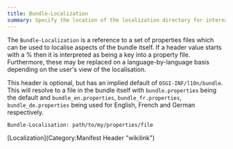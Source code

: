 ```yaml
---
title: Bundle-Localization
summary: Specify the location of the localization directory for internationalized messages
---
```


The `Bundle-Localization` is a reference to a set of properties files
which can be used to localise aspects of the bundle itself. If a header
value starts with a % then it is interpreted as being a key into a
property file. Furthermore, these may be replaced on a
language-by-language basis depending on the user's view of the
localisation.

This header is optional, but has an implied default of
`OSGI-INF/l10n/bundle`. This will resolve to a file in the bundle itself
with `bundle.properties` being the default and `bundle_en.properties`,
`bundle_fr.properties`, `bundle_de.properties` being used for English,
French and German respectively.

`Bundle-Localisation: path/to/my/properties/file`

[Localization](Category:Manifest Header "wikilink")

